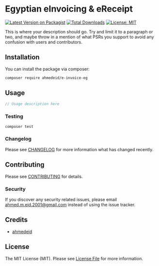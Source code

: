 # Egyptian eInvoicing & eReceipt

[![Latest Version on Packagist](https://img.shields.io/packagist/v/ahmedeid/e-invoice-eg.svg?style=flat-square)](https://packagist.org/packages/ahmedeid/e-invoice-eg)
[![Total Downloads](https://img.shields.io/packagist/dt/ahmedeid/e-invoice-eg.svg?style=flat-square)](https://packagist.org/packages/ahmedeid/e-invoice-eg)
[![License: MIT](https://img.shields.io/badge/License-MIT-yellow.svg)](https://opensource.org/licenses/MIT)

This is where your description should go. Try and limit it to a paragraph or two, and maybe throw in a mention of what PSRs you support to avoid any confusion with users and contributors.

## Installation

You can install the package via composer:

```bash
composer require ahmedeid/e-invoice-eg
```

## Usage

```php
// Usage description here
```

### Testing

```bash
composer test
```

### Changelog

Please see [CHANGELOG](CHANGELOG.md) for more information what has changed recently.

## Contributing

Please see [CONTRIBUTING](CONTRIBUTING.md) for details.

### Security

If you discover any security related issues, please email ahmed.m.eid.2001@gmail.com instead of using the issue tracker.

## Credits

-   [ahmedeid](https://github.com/ahmedeid46)


## License

The MIT License (MIT). Please see [License File](LICENSE.md) for more information.
